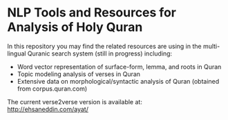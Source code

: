 NLP Tools and Resources for Analysis of Holy Quran
========

In this repository you may find the related resources are using in the multi-lingual Quranic search system (still in progress) including:

- Word vector representation of surface-form, lemma, and roots in Quran
- Topic modeling analysis of verses in Quran
- Extensive data on morphological/syntactic analysis of Quran (obtained from corpus.quran.com)

The current verse2verse version is available at:
http://ehsaneddin.com/ayat/
